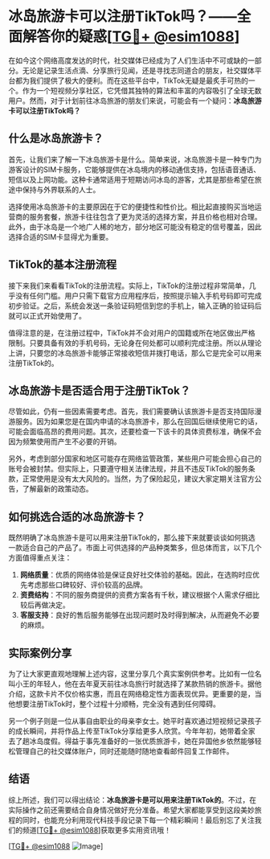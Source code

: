 # 冰岛旅游卡可以注册TikTok吗？——全面解答你的疑惑[[TG💪+ @esim1088](https://t.me/s/esim1088)]

在如今这个网络高度发达的时代，社交媒体已经成为了人们生活中不可或缺的一部分。无论是记录生活点滴、分享旅行见闻，还是寻找志同道合的朋友，社交媒体平台都为我们提供了极大的便利。而在这些平台中，TikTok无疑是最炙手可热的一个。作为一个短视频分享社区，它凭借其独特的算法和丰富的内容吸引了全球无数用户。然而，对于计划前往冰岛旅游的朋友们来说，可能会有一个疑问：**冰岛旅游卡可以注册TikTok吗？**

## 什么是冰岛旅游卡？

首先，让我们来了解一下冰岛旅游卡是什么。简单来说，冰岛旅游卡是一种专门为游客设计的SIM卡服务，它能够提供在冰岛境内的移动通信支持，包括语音通话、短信以及上网功能。这种卡通常适用于短期访问冰岛的游客，尤其是那些希望在旅途中保持与外界联系的人士。

选择使用冰岛旅游卡的主要原因在于它的便捷性和性价比。相比起直接购买当地运营商的服务套餐，旅游卡往往包含了更为灵活的选择方案，并且价格也相对合理。此外，由于冰岛是一个地广人稀的地方，部分地区可能没有稳定的信号覆盖，因此选择合适的SIM卡显得尤为重要。

## TikTok的基本注册流程

接下来我们来看看TikTok的注册流程。实际上，TikTok的注册过程非常简单，几乎没有任何门槛。用户只需下载官方应用程序后，按照提示输入手机号码即可完成初步验证。之后，系统会发送一条验证码短信到您的手机上，输入正确的验证码后就可以正式开始使用了。

值得注意的是，在注册过程中，TikTok并不会对用户的国籍或所在地区做出严格限制。只要具备有效的手机号码，无论身在何处都可以顺利完成注册。所以从理论上讲，只要您的冰岛旅游卡能够正常接收短信并拨打电话，那么它是完全可以用来注册TikTok的。

## 冰岛旅游卡是否适合用于注册TikTok？

尽管如此，仍有一些因素需要考虑。首先，我们需要确认该旅游卡是否支持国际漫游服务。因为如果您是在国内申请的冰岛旅游卡，那么在回国后继续使用它的话，可能会面临高昂的费用问题。其次，还要检查一下该卡的具体资费标准，确保不会因为频繁使用而产生不必要的开销。

另外，考虑到部分国家和地区可能存在网络监管政策，某些用户可能会担心自己的账号会被封禁。但实际上，只要遵守相关法律法规，并且不违反TikTok的服务条款，正常使用是没有太大风险的。当然，为了保险起见，建议大家定期关注官方公告，了解最新的政策动态。

## 如何挑选合适的冰岛旅游卡？

既然明确了冰岛旅游卡是可以用来注册TikTok的，那么接下来就要谈谈如何挑选一款适合自己的产品了。市面上可供选择的产品种类繁多，但总体而言，以下几个方面值得重点关注：

1. **网络质量**：优质的网络体验是保证良好社交体验的基础。因此，在选购时应优先考虑那些口碑较好、评价较高的品牌。
2. **资费结构**：不同的服务商提供的资费方案各有千秋，建议根据个人需求仔细比较后再做决定。
3. **客服支持**：良好的售后服务能够在出现问题时及时得到解决，从而避免不必要的麻烦。

## 实际案例分享

为了让大家更直观地理解上述内容，这里分享几个真实案例供参考。比如有一位名叫小王的年轻人，他在去年夏天前往冰岛旅行时就选择了某款热销的旅游卡。据他介绍，这款卡片不仅价格实惠，而且在网络稳定性方面表现优异。更重要的是，当他想要注册TikTok时，整个过程十分顺畅，完全没有遇到任何障碍。

另一个例子则是一位从事自由职业的母亲李女士。她平时喜欢通过短视频记录孩子的成长瞬间，并将作品上传至TikTok分享给更多人欣赏。今年年初，她带着全家去了趟冰岛度假。得益于事先准备好的一张优质旅游卡，她在异国他乡依然能够轻松管理自己的社交媒体账户，同时还能随时随地查看邮件回复工作邮件。

## 结语

综上所述，我们可以得出结论：**冰岛旅游卡是可以用来注册TikTok的**。不过，在实际操作之前还需要结合自身情况做好充分准备。希望大家都能享受到这段美妙旅程的同时，也能充分利用现代科技手段记录下每一个精彩瞬间！最后别忘了关注我们的频道[[TG💪+ @esim1088](https://t.me/s/esim1088)]获取更多实用资讯哦！

[[TG💪+ @esim1088](https://t.me/s/esim1088) ![Image](https://i.postimg.cc/4NQfJmqS/Snipaste-2025-05-13-00-14-12.png)]